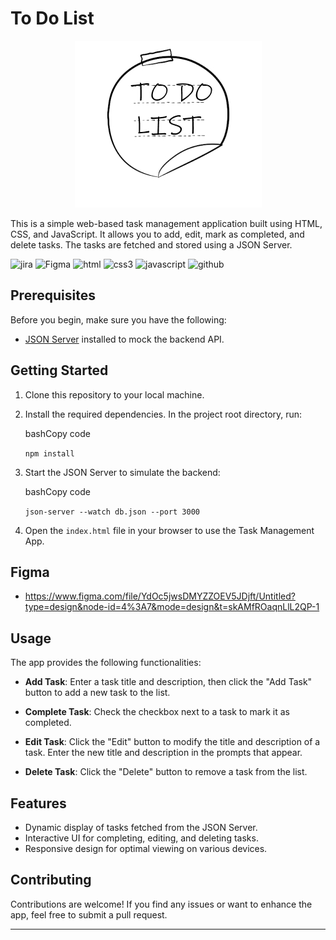 # To Do List

<p align="center", background-color="white">
<img src="./assets/logoBlanco.png">
</p>

This is a simple web-based task management application built using HTML, CSS, and JavaScript. It allows you to add, edit, mark as completed, and delete tasks. The tasks are fetched and stored using a JSON Server.

![jira](https://img.shields.io/badge/Jira-0052CC?style=for-the-badge&logo=Jira&logoColor=white)
![Figma](https://img.shields.io/badge/Figma-F24E1E?style=for-the-badge&logo=figma&logoColor=white)
![html](https://img.shields.io/badge/HTML5-E34F26?style=for-the-badge&logo=html5&logoColor=white)
![css3](https://img.shields.io/badge/CSS3-1572B6?style=for-the-badge&logo=css3&logoColor=white)
![javascript](https://img.shields.io/badge/JavaScript-F7DF1E?style=for-the-badge&logo=javascript&logoColor=black)
![github](https://img.shields.io/badge/GitHub-100000?style=for-the-badge&logo=github&logoColor=white)


## Prerequisites

Before you begin, make sure you have the following:

-   [JSON Server](https://github.com/typicode/json-server) installed to mock the backend API.

## Getting Started

1.  Clone this repository to your local machine.
    
2.  Install the required dependencies. In the project root directory, run:
    
    bashCopy code
    
    `npm install` 
    
3.  Start the JSON Server to simulate the backend:
    
    bashCopy code
    
    `json-server --watch db.json --port 3000` 
    
4.  Open the `index.html` file in your browser to use the Task Management App.

## Figma
- https://www.figma.com/file/YdOc5jwsDMYZZOEV5JDjft/Untitled?type=design&node-id=4%3A7&mode=design&t=skAMfROaqnLlL2QP-1

## Usage

The app provides the following functionalities:

-   **Add Task**: Enter a task title and description, then click the "Add Task" button to add a new task to the list.
    
-   **Complete Task**: Check the checkbox next to a task to mark it as completed.
    
-   **Edit Task**: Click the "Edit" button to modify the title and description of a task. Enter the new title and description in the prompts that appear.
    
-   **Delete Task**: Click the "Delete" button to remove a task from the list.
    

## Features

-   Dynamic display of tasks fetched from the JSON Server.
-   Interactive UI for completing, editing, and deleting tasks.
-   Responsive design for optimal viewing on various devices.

## Contributing

Contributions are welcome! If you find any issues or want to enhance the app, feel free to submit a pull request.


----------

